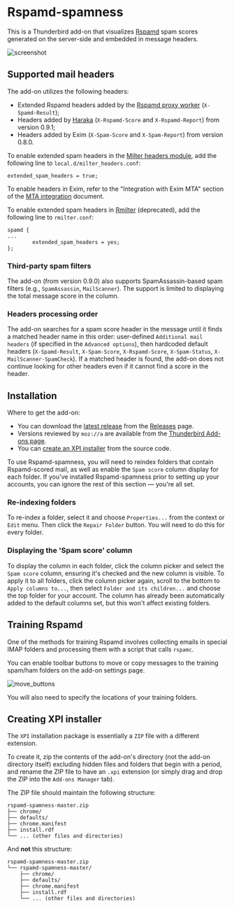 # Rspamd-spamness

This is a Thunderbird add-on that visualizes [Rspamd](https://rspamd.com) spam scores generated on the server-side and embedded in message headers.

![screenshot](https://cloud.githubusercontent.com/assets/2275981/12062734/4021734a-afb3-11e5-8558-626fedd797ee.png
"Rspamd-spamness adds a column to the thread pane (message list) and a header to the message pane. The size and saturation of a circle reflect larger or smaller spam scores.")

## Supported mail headers

The add-on utilizes the following headers:

- Extended Rspamd headers added by the [Rspamd proxy worker](https://rspamd.com/doc/workers/rspamd_proxy.html) (`X-Spamd-Result`);
- Headers added by [Haraka](http://haraka.github.io/manual/plugins/rspamd.html) (`X-Rspamd-Score` and `X-Rspamd-Report`) from version 0.9.1;
- Headers added by Exim (`X-Spam-Score` and `X-Spam-Report`) from version 0.8.0.

To enable extended spam headers in the [Milter headers module](https://rspamd.com/doc/modules/milter_headers.html), add the following line to `local.d/milter_headers.conf`:

~~~
extended_spam_headers = true;
~~~

To enable headers in Exim, refer to the "Integration with Exim MTA" section of the [MTA integration](https://rspamd.com/doc/integration.html) document.

To enable extended spam headers in [Rmilter](https://www.rspamd.com/rmilter) (deprecated), add the following line to `rmilter.conf`:

~~~
spamd {
...
        extended_spam_headers = yes;
};
~~~

### Third-party spam filters

The add-on (from version 0.9.0) also supports SpamAssassin-based spam filters (e.g., `SpamAssassin`, `MailScanner`). The support is limited to displaying the total message score in the column.

### Headers processing order

The add-on searches for a spam score header in the message until it finds a matched header name in this order: user-defined `Additional mail headers` (if specified in the `Advanced options`), then hardcoded default headers (`X-Spamd-Result`, `X-Spam-Score`, `X-Rspamd-Score`, `X-Spam-Status`, `X-MailScanner-SpamCheck`). If a matched header is found, the add-on does not continue looking for other headers even if it cannot find a score in the header.

## Installation

Where to get the add-on:

- You can download the [latest release](https://github.com/moisseev/rspamd-spamness/releases/latest) from the [Releases](https://github.com/moisseev/rspamd-spamness/releases) page.
- Versions reviewed by `moz://a` are available from the [Thunderbird Add-ons page](https://addons.thunderbird.net/thunderbird/addon/rspamd-spamness/).
- You can [create an XPI installer](#creating-xpi-installer) from the source code.

To use Rspamd-spamness, you will need to reindex folders that contain Rspamd-scored mail, as well as enable the `Spam score` column display for each folder. If you've installed Rspamd-spamness prior to setting up your accounts, you can ignore the rest of this section — you're all set.

### Re-indexing folders

To re-index a folder, select it and choose `Properties...` from the context or `Edit` menu. Then click the `Repair Folder` button. You will need to do this for every folder.

### Displaying the 'Spam score' column

To display the column in each folder, click the column picker and select the `Spam score` column, ensuring it's checked and the new column is visible. To apply it to all folders, click the column picker again, scroll to the bottom to `Apply columns to...`, then select `Folder and its children...` and choose the top folder for your account. The column has already been automatically added to the default columns set, but this won't affect existing folders.

## Training Rspamd

One of the methods for training Rspamd involves collecting emails in special IMAP folders and processing them with a script that calls `rspamc`.

You can enable toolbar buttons to move or copy messages to the training spam/ham folders on the add-on settings page.

![move_buttons](https://cloud.githubusercontent.com/assets/2275981/18813761/36a41136-830e-11e6-8cf0-a9dd7042cc8b.png)

You will also need to specify the locations of your training folders.

## Creating XPI installer

The `XPI` installation package is essentially a `ZIP` file with a different extension.

To create it, zip the contents of the add-on's directory (not the add-on directory itself) excluding hidden files and folders that begin with a period, and rename the ZIP file to have an `.xpi` extension (or simply drag and drop the ZIP into the `Add-ons Manager` tab).

The ZIP file should maintain the following structure:

~~~
rspamd-spamness-master.zip
├── chrome/
├── defaults/
├── chrome.manifest
├── install.rdf
└── ... (other files and directories)
~~~

And **not** this structure:

~~~
rspamd-spamness-master.zip
└── rspamd-spamness-master/
    ├── chrome/
    ├── defaults/
    ├── chrome.manifest
    ├── install.rdf
    └── ... (other files and directories)
~~~
